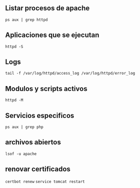 ## Listar procesos de apache
``` ps aux | grep httpd ``` 

## Aplicaciones que se ejecutan
``` httpd -S ```

## Logs
``` tail -f /var/log/httpd/access_log /var/log/httpd/error_log ```

## Modulos y scripts activos
``` httpd -M ```

## Servicios especificos
``` ps aux | grep php ```
 
## archivos abiertos
``` lsof -u apache ```
## renovar certificados
``` certbot renew ```
``` service tomcat restart ```
